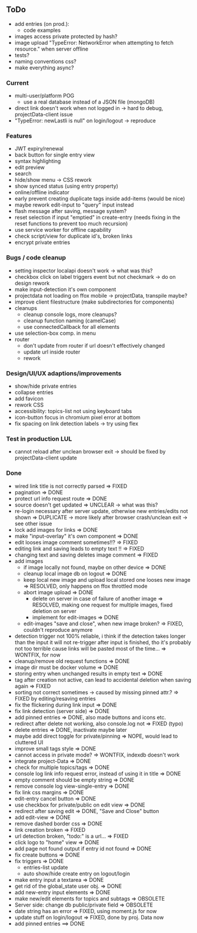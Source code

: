 ## ToDo

* add entries (on prod.):
  - code examples
* images access private protected by hash?
* image upload "TypeError: NetworkError when attempting to fetch resource."
  when server offline
* tests?
* naming conventions css?
* make everything async?

### Current

* multi-user/platform POG
  - use a real database instead of a JSON file (mongoDB)
* direct link doesn't work when not logged in -> hard to debug, projectData-client issue
* "TypeError: newLastli is null" on login/logout -> reproduce

### Features

* JWT expiry/renewal
* back button for single entry view
* syntax highlighting
* edit preview
* search
* hide/show menu -> CSS rework
* show synced status (using entry property)
* online/offline indicator
* early prevent creating duplicate tags inside add-items (would be nice)
* maybe rework edit-input to "query" input instead
* flash message after saving, message system?
* reset selection if input "emptied" in create-entry
  (needs fixing in the reset functions to prevent too much recursion)
* use service worker for offline capability
* check script/view for duplicate id's, broken links
* encrypt private entries

### Bugs / code cleanup

* setting inspector localapi doesn't work -> what was this?
* checkbox click on label triggers event but not checkmark -> do on design rework
* make input-detection it's own component
* projectdata not loading on ffox mobile -> projectData, transpile maybe?
* improve client filestructure (make subdirectories for components)
* cleanups
  - cleanup console logs, more cleanups?
  - cleanup function naming (camelCase)
  - use connectedCallback for all elements
* use selection-box comp. in menu
* router
  - don't update from router if url doesn't effectively changed
  - update url inside router
  - rework

### Design/UI/UX adaptions/improvements

* show/hide private entries
* collapse entries
* add favicon
* rework CSS
* accessibility: topics-list not using keyboard tabs
* icon-button focus in chromium pixel error at bottom
* fix spacing on link detection labels -> try using flex

### Test in production LUL

* cannot reload after unclean browser exit -> should be fixed by projectData-client update

### Done

* wired link title is not correctly parsed => FIXED
* pagination => DONE
* protect url info request route => DONE
* source doesn't get updated => UNCLEAR -> what was this?
* re-login necessary after server update,
  otherwise new entries/edits not shown => DUPLICATE
  -> more likely after browser crash/unclean exit
  -> see other issue
* lock add images for links => DONE
* make "input-overlay" it's own component => DONE
* edit looses image comment sometimes!!? => FIXED
* editing link and saving leads to empty text !! => FIXED
* changing text and saving deletes image comment => FIXED
* add images
  - if image locally not found, maybe on other device => DONE
  - cleanup local image db on logout => DONE
  - keep local new image and upload local stored one looses new image
    => RESOLVED, only happens on ffox throttled mode
  - abort image upload => DONE
    - delete on server in case of failure of another image => RESOLVED,
      making one request for multiple images, fixed deletion on server
    - implement for edit-images => DONE
  - edit-images "save and close", when new image broken? => FIXED,
    couldn't reproduce anymore
* detection trigger not 100% reliable, i think if the detection takes
  longer than the input it will not re-trigger after input is finished,
  tho it's probably not too terrible cause links will be pasted most of
  the time... => WONTFIX, for now
* cleanup/remove old request functions => DONE
* image dir must be docker volume => DONE
* storing entry when unchanged results in empty text => DONE
* tag after creation not active, can lead to accidental deletion
  when saving again => FIXED
* sorting not correct sometimes
  -> caused by missing pinned attr.?
  => FIXED by editing/resaving entries
* fix the flickering during link input => DONE
* fix link detection (server side) => DONE
* add pinned entries => DONE, also made buttons and icons etc.
* redirect after delete not working, also console.log not => FIXED (typo)
* delete entries => DONE, inactivate maybe later
* maybe add direct toggle for private/pinning => NOPE, would lead to
  cluttered UI
* improve small tags style => DONE
* cannot access in private mode? => WONTFIX, indexdb doesn't work
* integrate project-Data => DONE
* check for multiple topics/tags => DONE
* console log link info request error, instead of using it in title => DONE
* empty comment should be empty string => DONE
* remove console log view-single-entry => DONE
* fix link css margins => DONE
* edit-entry cancel button => DONE
* use checkbox for private/public on edit view => DONE
* redirect after saving edit => DONE, "Save and Close" button
* add edit-view => DONE
* remove dashed border css => DONE
* link creation broken => FIXED
* url detection broken, "todo:" is a url... => FIXED
* click logo to "home" view => DONE
* add page not found output if entry id not found => DONE
* fix create buttons => DONE
* fix triggers => DONE
  - entries-list update
  - auto show/hide create entry on logout/login
* make entry input a textarea => DONE
* get rid of the global_state user obj. => DONE
* add new-entry input elements => DONE
* make new/edit elements for topics and subtags => OBSOLETE
* Server side: change db public/private field => OBSOLETE
* date string has an error => FIXED, using moment.js for now
* update stuff on login/logout => FIXED, done by proj. Data now
* add pinned entries ==> DONE
